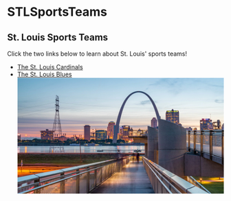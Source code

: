 # STLSportsTeams
## St. Louis Sports Teams
Click the two links below to learn about St. Louis' sports teams!
+ [The St. Louis Cardinals](StLouisCardinals.md)
+ [The St. Louis Blues](StLouisBlues.md)
![STL](478466-Saint-Louis.webp)

